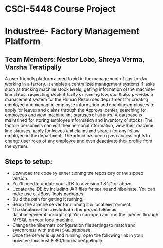 # CSCI-5448 Course Project

# Industree- Factory Management Platform

## Team Members: Nestor Lobo, Shreya Verma, Varsha Teratipally

A user-friendly platform aimed to aid in the management of day-to-day working in a factory. It enables a centralized management systems if tasks such as tracking machine stock levels, getting information of the machine-line status, requesting stock if faulty or running low, etc. It also provides a management system for the Human Resources department for creating employee and managing employee information and enabling employees to apply for leaves and claims through the Approval center, searching for employees and view machine line statuses of all lines. A database is maintained for storing employee information and inventory of stocks. The factory personnels can edit their personal information, view their machine line statuses, apply for leaves and claims and search for any fellow employee in the department. The admin has been given access rights to change user roles of any employee and even deactivate their profile from the system.


## Steps to setup:
* Download the code by either cloning the repository or the zipped version.
* You'll need to update your JDK to a version 1.8.121 or above.
* Update the IDE by including JAR files for spring and hibernate. You can make use of JBoss Tools packages.
* Build the path for getting it running.
* Setup the apache server for running it in local environment.
* The database file is included in the project folder as databasegenerationscript.sql. You can open and run the queries through MYSQL on your local machine.
* Change the hibernate configuration file settings to match and synchronize with the MYSQL database.
* Once the server is up and running, open the following link in your browser: localhost:8080/RiomhaireApp/login.
